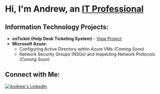 # Hi, I'm Andrew, an [IT Professional](https://www.linkedin.com/in/andrew-carl-thomas/)

## Information Technology Projects:

- **osTicket (Help Desk Ticketing System)** - [View Project](https://github.com/AndrewThomas63/OsTicket-PreReq/)
- **Microsoft Azure:**
  - Configuring Active Directory within Azure VMs *(Coming Soon)*
  - Network Security Groups (NSGs) and Inspecting Network Protocols *(Coming Soon)*

## Connect with Me:

[![Andrew's LinkedIn](https://github.com/user-attachments/assets/311080bf-743a-4a18-8884-c0982731916d)](https://www.linkedin.com/in/andrew-carl-thomas/)
